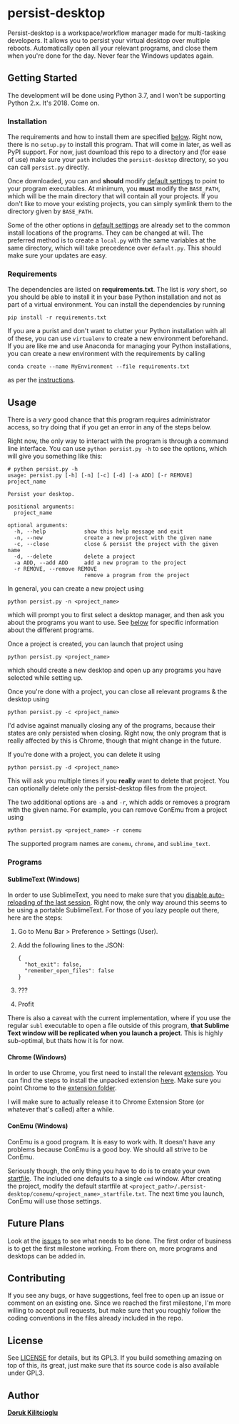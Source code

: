 # persist-desktop
Persist-desktop is a workspace/workflow manager made for multi-tasking developers. It allows you to persist your virtual desktop over multiple reboots. Automatically open all your relevant programs, and close them when you're done for the day. Never fear the Windows updates again.

## Getting Started

The development will be done using Python 3.7, and I won't be supporting Python 2.x. It's 2018. Come on.

### Installation

The requirements and how to install them are specified [below](#requirements). Right now, there is no `setup.py` to install this program. That will come in later, as well as PyPI support. For now, just download this repo to a directory and (for ease of use) make sure your `path` includes the `persist-desktop` directory, so you can call `persist.py` directly.

Once downloaded, you can and **should** modify [default settings](persist-desktop/settings/default.py) to point to your program executables. At minimum, you **must** modify the `BASE_PATH`, which will be the main directory that will contain all your projects. If you don't like to move your existing projects, you can simply symlink them to the directory given by `BASE_PATH`.

Some of the other options in [default settings](persist-desktop/settings/default.py) are already set to the common install locations of the programs. They can be changed at will. The preferred method is to create a `local.py` with the same variables at the same directory, which will take precedence over `default.py`. This should make sure your updates are easy.

### Requirements

The dependencies are listed on **requirements.txt**. The list is _very_ short, so you should be able to install it in your base Python installation and not as part of a virtual environment. You can install the dependencies by running
```
pip install -r requirements.txt
```
If you are a purist and don't want to clutter your Python installation with all of these, you can use `virtualenv` to create a new environment beforehand. If you are like me and use Anaconda for managing your Python installations, you can create a new environment with the requirements by calling
```
conda create --name MyEnvironment --file requirements.txt
```
as per the [instructions](https://conda.io/docs/using/envs.html#create-an-environment).

## Usage

There is a _very_ good chance that this program requires administrator access, so try doing that if you get an error in any of the steps below.

Right now, the only way to interact with the program is through a command line interface. You can use `python persist.py -h` to see the options, which will give you something like this:

```
# python persist.py -h
usage: persist.py [-h] [-n] [-c] [-d] [-a ADD] [-r REMOVE] project_name

Persist your desktop.

positional arguments:
  project_name

optional arguments:
  -h, --help            show this help message and exit
  -n, --new             create a new project with the given name
  -c, --close           close & persist the project with the given name
  -d, --delete          delete a project
  -a ADD, --add ADD     add a new program to the project
  -r REMOVE, --remove REMOVE
                        remove a program from the project
```

In general, you can create a new project using
```
python persist.py -n <project_name>
```
which will prompt you to first select a desktop manager, and then ask you about the programs you want to use. See [below](#programs) for specific information about the different programs.

Once a project is created, you can launch that project using
```
python persist.py <project_name>
```
which should create a new desktop and open up any programs you have selected while setting up.

Once you're done with a project, you can close all relevant programs & the desktop using
```
python persist.py -c <project_name>
```
I'd advise against manually closing any of the programs, because their states are only persisted when closing. Right now, the only program that is really affected by this is Chrome, though that might change in the future.

If you're done with a project, you can delete it using
```
python persist.py -d <project_name>
```
This will ask you multiple times if you **really** want to delete that project. You can optionally delete only the persist-desktop files from the project.

The two additional options are `-a` and `-r`, which adds or removes a program with the given name. For example, you can remove ConEmu from a project using
```
python persist.py <project_name> -r conemu
```
The supported program names are `conemu`, `chrome`, and `sublime_text`.

### Programs

#### SublimeText (Windows)

In order to use SublimeText, you need to make sure that you [disable auto-reloading of the last session](https://forum.sublimetext.com/t/disable-automatic-loading-of-last-session/4132/15). Right now, the only way around this seems to be using a portable SublimeText. For those of you lazy people out there, here are the steps:
1. Go to Menu Bar > Preference > Settings (User).
2. Add the following lines to the JSON:
   ```
   {
     "hot_exit": false,
     "remember_open_files": false
   }
   ```

3. ???
4. Profit

There is also a caveat with the current implementation, where if you use the regular `subl` executable to open a file outside of this program, **that Sublime Text window will be replicated when you launch a project**. This is highly sub-optimal, but thats how it is for now.

#### Chrome (Windows)

In order to use Chrome, you first need to install the relevant [extension](persist-desktop/programs/chrome/extension). You can find the steps to install the unpacked extension [here](https://stackoverflow.com/questions/24577024/install-chrome-extension-not-in-the-store). Make sure you point Chrome to the [extension folder](persist-desktop/programs/chrome/extension).

I will make sure to actually release it to Chrome Extension Store (or whatever that's called) after a while.

#### ConEmu (Windows)

ConEmu is a good program. It is easy to work with. It doesn't have any problems because ConEmu is a good boy. We should all strive to be ConEmu.

Seriously though, the only thing you have to do is to create your own [startfile](https://conemu.github.io/en/ConEmuArgs.html#Sample-file-or-task). The included one defaults to a single `cmd` window. After creating the project, modify the default startfile at `<project_path>/.persist-desktop/conemu/<project_name>_startfile.txt`. The next time you launch, ConEmu will use those settings.

## Future Plans

Look at the [issues](https://github.com/dorukkilitcioglu/persist-desktop/issues) to see what needs to be done. The first order of business is to get the first milestone working. From there on, more programs and desktops can be added in.

## Contributing

If you see any bugs, or have suggestions, feel free to open up an issue or comment on an existing one. Since we reached the first milestone, I'm more willing to accept pull requests, but make sure that you roughly follow the coding conventions in the files already included in the repo.

## License
See [LICENSE](LICENSE) for details, but its GPL3. If you build something amazing on top of this, its great, just make sure that its source code is also available under GPL3.

## Author
**[Doruk Kilitcioglu](https://dorukkilitcioglu.github.io/)**
